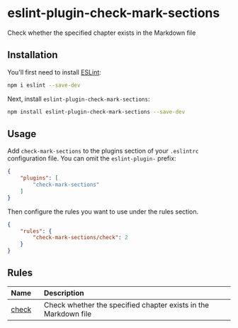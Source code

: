 # eslint-plugin-check-mark-sections

Check whether the specified chapter exists in the Markdown file

## Installation

You'll first need to install [ESLint](https://eslint.org/):

```sh
npm i eslint --save-dev
```

Next, install `eslint-plugin-check-mark-sections`:

```sh
npm install eslint-plugin-check-mark-sections --save-dev
```

## Usage

Add `check-mark-sections` to the plugins section of your `.eslintrc` configuration file. You can omit the `eslint-plugin-` prefix:

```json
{
    "plugins": [
        "check-mark-sections"
    ]
}
```


Then configure the rules you want to use under the rules section.

```json
{
    "rules": {
        "check-mark-sections/check": 2
    }
}
```

## Rules

<!-- begin auto-generated rules list -->

| Name                             | Description                                                                |
| :------------------------------- | :------------------------------------------------------------------------- |
| [check]() | Check whether the specified chapter exists in the Markdown file  |

<!-- end auto-generated rules list -->


